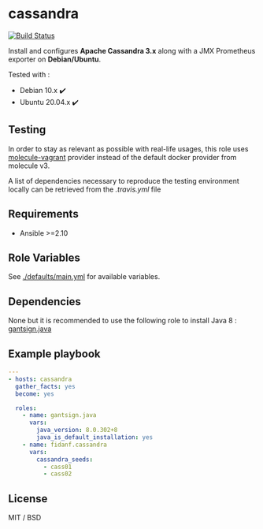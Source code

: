 cassandra
=========

[![Build Status](https://travis-ci.com/fidanf/ansible-role-cassandra.svg?branch=master)](https://travis-ci.com/fidanf/ansible-role-cassandra)

Install and configures **Apache Cassandra 3.x** along with a JMX Prometheus exporter on **Debian/Ubuntu**.

Tested with :
- Debian 10.x :heavy_check_mark:
- Ubuntu 20.04.x :heavy_check_mark:

Testing
-------

In order to stay as relevant as possible with real-life usages, this role uses [molecule-vagrant](https://github.com/ansible-community/molecule-vagrant) provider instead of the default docker provider from molecule v3.

A list of dependencies necessary to reproduce the testing environment locally can be retrieved from the *.travis.yml* file

Requirements
------------

- Ansible >=2.10

Role Variables
--------------

See [./defaults/main.yml](./defaults/main.yml) for available variables.

Dependencies
------------

None but it is recommended to use the following role to install Java 8 : [gantsign.java](https://github.com/gantsign/ansible-role-java)

Example playbook
----------------

```yaml
---
- hosts: cassandra
  gather_facts: yes
  become: yes

  roles:
    - name: gantsign.java
      vars:
        java_version: 8.0.302+8
        java_is_default_installation: yes
    - name: fidanf.cassandra
      vars:
        cassandra_seeds: 
          - cass01
          - cass02

```

License
-------

MIT / BSD
